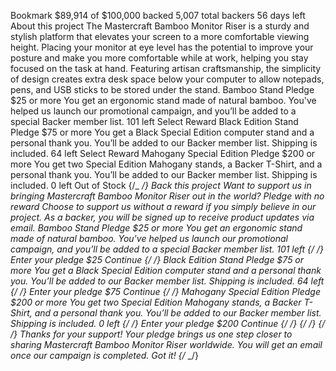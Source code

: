 Bookmark $89,914 of
$100,000 backed 5,007 total backers 56 days left About this project The
Mastercraft Bamboo Monitor Riser is a sturdy and stylish platform that
elevates your screen to a more comfortable viewing height. Placing your
monitor at eye level has the potential to improve your posture and make
you more comfortable while at work, helping you stay focused on the task
at hand. Featuring artisan craftsmanship, the simplicity of design
creates extra desk space below your computer to allow notepads, pens,
and USB sticks to be stored under the stand. Bamboo Stand Pledge $25 or
more You get an ergonomic stand made of natural bamboo. You've helped us
launch our promotional campaign, and you’ll be added to a special Backer
member list. 101 left Select Reward Black Edition Stand Pledge $75 or
more You get a Black Special Edition computer stand and a personal thank
you. You’ll be added to our Backer member list. Shipping is included. 64
left Select Reward Mahogany Special Edition Pledge $200 or more You get
two Special Edition Mahogany stands, a Backer T-Shirt, and a personal
thank you. You’ll be added to our Backer member list. Shipping is
included. 0 left Out of Stock
{/_ <!-- Selection modal start --> _/}
Back this project Want to support us in bringing Mastercraft Bamboo
Monitor Riser out in the world? Pledge with no reward Choose to support
us without a reward if you simply believe in our project. As a backer,
you will be signed up to receive product updates via email. Bamboo Stand
Pledge $25 or more You get an ergonomic stand made of natural bamboo.
You've helped us launch our promotional campaign, and you’ll be added to
a special Backer member list. 101 left
{/_ <!-- Selected pledge start --> _/}
Enter your pledge $25 Continue
{/_ <!-- Selected pledge end --> _/}
Black Edition Stand Pledge $75 or more You get a Black Special Edition
computer stand and a personal thank you. You’ll be added to our Backer
member list. Shipping is included. 64 left
{/_ <!-- Selected pledge start --> _/}
Enter your pledge $75 Continue
{/_ <!-- Selected pledge end --> _/}
Mahogany Special Edition Pledge $200 or more You get two Special Edition
Mahogany stands, a Backer T-Shirt, and a personal thank you. You’ll be
added to our Backer member list. Shipping is included. 0 left
{/_ <!-- Selected pledge  start --> _/}
Enter your pledge $200 Continue
{/_ <!-- Selected pledge end --> _/}
{/_ <!-- Selection modal end --> _/}
{/_ <!-- Success modal start --> _/}
Thanks for your support! Your pledge brings us one step closer to
sharing Mastercraft Bamboo Monitor Riser worldwide. You will get an
email once our campaign is completed. Got it!
{/_ <!-- Success modal end --> _/}

